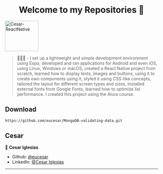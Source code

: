 <h1 align="center">Welcome to my Repositories 🤝</h1>
<p>
  <img align="center" alt="Cesar-ReactNative" height="100" width="110" src="https://cdn.jsdelivr.net/gh/devicons/devicon/icons/react/react-original.svg">
</p>

> 🌱👨‍💻 - I set up a lightweight and simple development environment using Expo, developed and ran applications for Android and even iOS, using Linux, Windows or macOS, created a React Native project from scratch, learned how to display texts, images and buttons, using it to create own components using it, styled it using CSS-like concepts, tailored the layout for different screen types and sizes, installed external fonts from Google Fonts, learned how to optimize list performance. I created this project using the Alura course.

## Download

```sh
https://github.com/eucesar/MongoDB-validating-data.git
```

## Cesar

👤 **Cesar Iglesias**

* Github: [@eucesar](https://github.com/eucesar)
* LinkedIn: [@Cesar Iglesias](https://www.linkedin.com/in/cesar-iglesias-tecnologia/)

***

